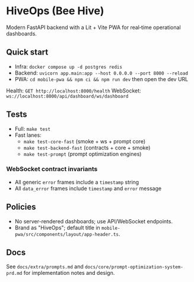 # HiveOps (Bee Hive)

Modern FastAPI backend with a Lit + Vite PWA for real‑time operational dashboards.

## Quick start

- Infra: `docker compose up -d postgres redis`
- Backend: `uvicorn app.main:app --host 0.0.0.0 --port 8000 --reload`
- PWA: `cd mobile-pwa && npm ci && npm run dev` then open the dev URL

Health: `GET http://localhost:8000/health`
WebSocket: `ws://localhost:8000/api/dashboard/ws/dashboard`

## Tests

- Full: `make test`
- Fast lanes:
  - `make test-core-fast` (smoke + ws + prompt core)
  - `make test-backend-fast` (contracts + core + smoke)
  - `make test-prompt` (prompt optimization engines)

### WebSocket contract invariants
- All generic `error` frames include a `timestamp` string
- All `data_error` frames include `timestamp` and `error` message

## Policies

- No server-rendered dashboards; use API/WebSocket endpoints.
- Brand as "HiveOps"; default title in `mobile-pwa/src/components/layout/app-header.ts`.

## Docs

See `docs/extra/prompts.md` and `docs/core/prompt-optimization-system-prd.md` for implementation notes and design.
